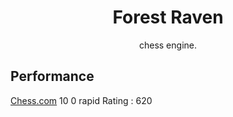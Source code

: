 <div align="center">
    <h1>Forest Raven</h1>
    <p>chess engine.</p>
</div>

## Performance
[Chess.com](https://www.chess.com/stats/overview/forest-raven)
10 0 rapid Rating : 620
